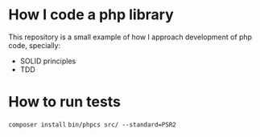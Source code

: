 # How I code a php library
This repository is a small example of how I approach development of php code, specially:

- SOLID principles
- TDD

# How to run tests
`composer install`
`bin/phpcs src/ --standard=PSR2`
